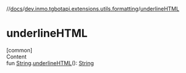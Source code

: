 //[docs](../../index.md)/[dev.inmo.tgbotapi.extensions.utils.formatting](index.md)/[underlineHTML](underline-h-t-m-l.md)



# underlineHTML  
[common]  
Content  
fun [String](https://kotlinlang.org/api/latest/jvm/stdlib/kotlin/-string/index.html).[underlineHTML](underline-h-t-m-l.md)(): [String](https://kotlinlang.org/api/latest/jvm/stdlib/kotlin/-string/index.html)  



